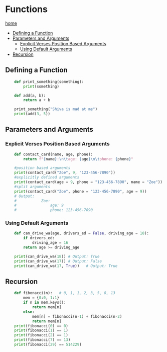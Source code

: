 # Functions
[home](./readme.md)
* [Defining a Function](#defining-a-function)
* [Parameters and Arguments](#parameters-and-arguments)
    * [Explicit Verses Position Based Arguments](#explicit-verses-position-based-arguments)
    * [Using Default Arguments](#using-default-arguments)
* [Recursion](#recursion)

## Defining a Function
```python
    def print_something(something):
        print(something)

    def add(a, b):
        return a + b

    print_something("Shiva is mad at me")
    print(add(3, 5))
```

## Parameters and Arguments
### Explicit Verses Position Based Arguments 
```python
    def contact_card(name, age, phone):
        return f"{name}:\n\tage: {age}\n\tphone: {phone}"

    #position based arguments
    print(contact_card("Zoe", 9, "123-456-7890"))
    #explicitly defined arguments
    print(contact_card(age = 9, phone = "123-456-7890", name = "Zoe"))
    #split arguments
    print(contact_card("Zoe", phone = "123-456-7890", age = 9))
    # Output:
    #           Zoe:
    #               age: 9
    #               phone: 123-456-7890 
```
### Using Default Arguments
```python
    def can_drive_wa(age, drivers_ed = False, driving_age = 18):
        if drivers_ed:
            driving_age = 16
        return age >= driving_age

    print(can_drive_wa(18)) # Output: True
    print(can_drive_wa(17)) # Output: False
    print(can_drive_wa(17, True))   # Output: True
```
## Recursion
```python
    def fibonacci(n):   # 0, 1, 1, 2, 3, 5, 8, 13
        mem = {0:0, 1:1}
        if n in mem.keys():
            return mem[n]
        else:
            mem[n] = fibonacci(n-1) + fibonacci(n-2)
            return mem[n]
    print(fibonacci(0) == 0)
    print(fibonacci(1) == 1)
    print(fibonacci(2) == 1)
    print(fibonacci(7) == 13)
    print(fibonacci(29) == 514229)
```
